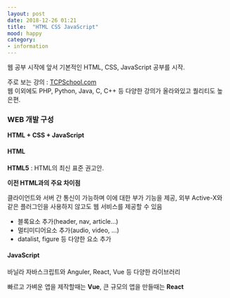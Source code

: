 ```yaml
---
layout: post
date: 2018-12-26 01:21
title:  "HTML CSS JavaScript"
mood: happy
category: 
- information
---
```


웹 공부 시작에 앞서 기본적인 HTML, CSS, JavaScript 공부를 시작.

주로 보는 강의 : [TCPSchool.com](http://tcpschool.com/)  
웹 이외에도 PHP, Python, Java, C, C++ 등 다양한 강의가 올라와있고 퀄리티도 높은편.

### WEB 개발 구성

**HTML + CSS + JavaScript**

#### HTML

**HTML5** : HTML의 최신 표준 권고안.

**이전 HTML과의 주요 차이점**

클라이언트와 서버 간 통신이 가능하며 이에 대한 부가 기능을 제공, 외부 Active-X와 같은 플러그인을 사용하지 않고도 웹 서비스를 제공할 수 있음

- 블록요소 추가(header, nav, article...)
- 멀티미디어요소 추가(audio, video, ...)
- datalist, figure 등 다양한 요소 추가

#### JavaScript

바닐라 자바스크립트와 Anguler, React, Vue 등 다양한 라이브러리

빠르고 가벼운 앱을 제작할때는 **Vue**, 큰 규모의 앱을 만들때는 **React**
